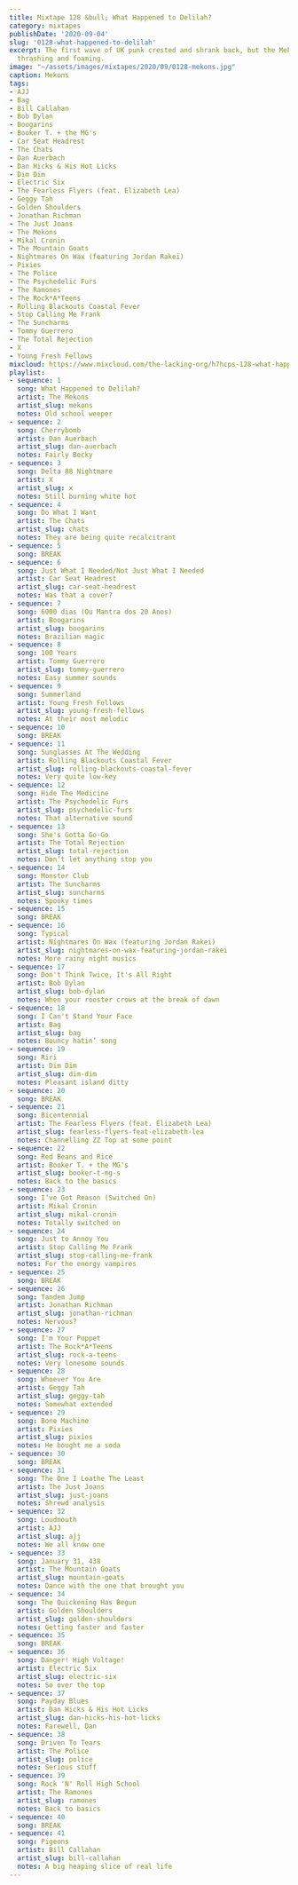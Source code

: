 ```yaml
---
title: Mixtape 128 &bull; What Happened to Delilah?
category: mixtapes
publishDate: '2020-09-04'
slug: '0128-what-happened-to-delilah'
excerpt: The first wave of UK punk crested and shrank back, but the Mekons are still
  thrashing and foaming.
image: "~/assets/images/mixtapes/2020/09/0128-mekons.jpg"
caption: Mekons
tags:
- AJJ
- Bag
- Bill Callahan
- Bob Dylan
- Boogarins
- Booker T. + the MG's
- Car Seat Headrest
- The Chats
- Dan Auerbach
- Dan Hicks & His Hot Licks
- Dim Dim
- Electric Six
- The Fearless Flyers (feat. Elizabeth Lea)
- Geggy Tah
- Golden Shoulders
- Jonathan Richman
- The Just Joans
- The Mekons
- Mikal Cronin
- The Mountain Goats
- Nightmares On Wax (featuring Jordan Rakei)
- Pixies
- The Police
- The Psychedelic Furs
- The Ramones
- The Rock*A*Teens
- Rolling Blackouts Coastal Fever
- Stop Calling Me Frank
- The Suncharms
- Tommy Guerrero
- The Total Rejection
- X
- Young Fresh Fellows
mixcloud: https://www.mixcloud.com/the-lacking-org/h7hcps-128-what-happened-to-delilah/
playlist:
- sequence: 1
  song: What Happened to Delilah?
  artist: The Mekons
  artist_slug: mekons
  notes: Old school weeper
- sequence: 2
  song: Cherrybomb
  artist: Dan Auerbach
  artist_slug: dan-auerbach
  notes: Fairly Becky
- sequence: 3
  song: Delta 88 Nightmare
  artist: X
  artist_slug: x
  notes: Still burning white hot
- sequence: 4
  song: Do What I Want
  artist: The Chats
  artist_slug: chats
  notes: They are being quite recalcitrant
- sequence: 5
  song: BREAK
- sequence: 6
  song: Just What I Needed/Not Just What I Needed
  artist: Car Seat Headrest
  artist_slug: car-seat-headrest
  notes: Was that a cover?
- sequence: 7
  song: 6000 dias (Ou Mantra dos 20 Anos)
  artist: Boogarins
  artist_slug: boogarins
  notes: Brazilian magic
- sequence: 8
  song: 100 Years
  artist: Tommy Guerrero
  artist_slug: tommy-guerrero
  notes: Easy summer sounds
- sequence: 9
  song: Summerland
  artist: Young Fresh Fellows
  artist_slug: young-fresh-fellows
  notes: At their most melodic
- sequence: 10
  song: BREAK
- sequence: 11
  song: Sunglasses At The Wedding
  artist: Rolling Blackouts Coastal Fever
  artist_slug: rolling-blackouts-coastal-fever
  notes: Very quite low-key
- sequence: 12
  song: Hide The Medicine
  artist: The Psychedelic Furs
  artist_slug: psychedelic-furs
  notes: That alternative sound
- sequence: 13
  song: She's Gotta Go-Go
  artist: The Total Rejection
  artist_slug: total-rejection
  notes: Don’t let anything stop you
- sequence: 14
  song: Monster Club
  artist: The Suncharms
  artist_slug: suncharms
  notes: Spooky times
- sequence: 15
  song: BREAK
- sequence: 16
  song: Typical
  artist: Nightmares On Wax (featuring Jordan Rakei)
  artist_slug: nightmares-on-wax-featuring-jordan-rakei
  notes: More rainy night musics
- sequence: 17
  song: Don't Think Twice, It's All Right
  artist: Bob Dylan
  artist_slug: bob-dylan
  notes: When your rooster crows at the break of dawn
- sequence: 18
  song: I Can't Stand Your Face
  artist: Bag
  artist_slug: bag
  notes: Bouncy hatin’ song
- sequence: 19
  song: Riri
  artist: Dim Dim
  artist_slug: dim-dim
  notes: Pleasant island ditty
- sequence: 20
  song: BREAK
- sequence: 21
  song: Bicentennial
  artist: The Fearless Flyers (feat. Elizabeth Lea)
  artist_slug: fearless-flyers-feat-elizabeth-lea
  notes: Channelling ZZ Top at some point
- sequence: 22
  song: Red Beans and Rice
  artist: Booker T. + the MG's
  artist_slug: booker-t-mg-s
  notes: Back to the basics
- sequence: 23
  song: I’ve Got Reason (Switched On)
  artist: Mikal Cronin
  artist_slug: mikal-cronin
  notes: Totally switched on
- sequence: 24
  song: Just to Annoy You
  artist: Stop Calling Me Frank
  artist_slug: stop-calling-me-frank
  notes: For the energy vampires
- sequence: 25
  song: BREAK
- sequence: 26
  song: Tandem Jump
  artist: Jonathan Richman
  artist_slug: jonathan-richman
  notes: Nervous?
- sequence: 27
  song: I'm Your Puppet
  artist: The Rock*A*Teens
  artist_slug: rock-a-teens
  notes: Very lonesome sounds
- sequence: 28
  song: Whoever You Are
  artist: Geggy Tah
  artist_slug: geggy-tah
  notes: Somewhat extended
- sequence: 29
  song: Bone Machine
  artist: Pixies
  artist_slug: pixies
  notes: He bought me a soda
- sequence: 30
  song: BREAK
- sequence: 31
  song: The One I Loathe The Least
  artist: The Just Joans
  artist_slug: just-joans
  notes: Shrewd analysis
- sequence: 32
  song: Loudmouth
  artist: AJJ
  artist_slug: ajj
  notes: We all know one
- sequence: 33
  song: January 31, 438
  artist: The Mountain Goats
  artist_slug: mountain-goats
  notes: Dance with the one that brought you
- sequence: 34
  song: The Quickening Has Begun
  artist: Golden Shoulders
  artist_slug: golden-shoulders
  notes: Getting faster and faster
- sequence: 35
  song: BREAK
- sequence: 36
  song: Danger! High Voltage!
  artist: Electric Six
  artist_slug: electric-six
  notes: So over the top
- sequence: 37
  song: Payday Blues
  artist: Dan Hicks & His Hot Licks
  artist_slug: dan-hicks-his-hot-licks
  notes: Farewell, Dan
- sequence: 38
  song: Driven To Tears
  artist: The Police
  artist_slug: police
  notes: Serious stuff
- sequence: 39
  song: Rock 'N' Roll High School
  artist: The Ramones
  artist_slug: ramones
  notes: Back to basics
- sequence: 40
  song: BREAK
- sequence: 41
  song: Pigeons
  artist: Bill Callahan
  artist_slug: bill-callahan
  notes: A big heaping slice of real life
---
```


